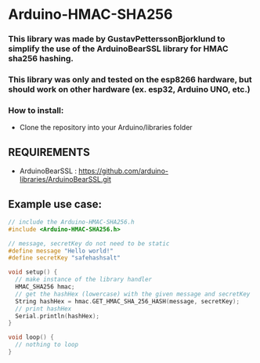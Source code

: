 # Arduino-HMAC-SHA256
### This library was made by GustavPetterssonBjorklund to simplify the use of the ArduinoBearSSL library for HMAC sha256 hashing.
### This library was only and tested on the esp8266 hardware, but should work on other hardware (ex. esp32, Arduino UNO, etc.)

### How to install: 
- Clone the repository into your Arduino/libraries folder

## REQUIREMENTS
- ArduinoBearSSL : https://github.com/arduino-libraries/ArduinoBearSSL.git

## Example use case:
```cpp
// include the Arduino-HMAC-SHA256.h
#include <Arduino-HMAC-SHA256.h>

// message, secretKey do not need to be static
#define message "Hello world!"
#define secretKey "safehashsalt"

void setup() {
  // make instance of the library handler
  HMAC_SHA256 hmac;
  // get the hashHex (lowercase) with the given message and secretKey 
  String hashHex = hmac.GET_HMAC_SHA_256_HASH(message, secretKey);
  // print hashHex
  Serial.println(hashHex);
}

void loop() {
  // nothing to loop
}
```

